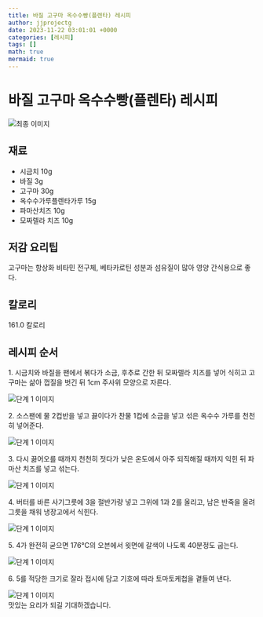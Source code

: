 ```yaml
---
title: 바질 고구마 옥수수빵(플렌타) 레시피
author: jjprojectg
date: 2023-11-22 03:01:01 +0000
categories: [레시피]
tags: []
math: true
mermaid: true
---
```

<meta name="og:type" content="website"/>
<meta charset="UTF-8"/>
<div class="header">
  <h1>바질 고구마 옥수수빵(플렌타) 레시피</h1>
</div>

<div class="container my-4">
  <div class="row">
    <div class="col-12 col-md-6">
      <div class="recipe-image">
        <img src="http://www.foodsafetykorea.go.kr/uploadimg/20141117/20141117053556_1416213356807.jpg" class="step-image" alt="최종 이미지"/>
      </div>
    </div>
    <div class="col-12 col-md-6">
      <div class="ingredients">
        <h2>재료</h2>
        <ul class="card">
          <li> 시금치 10g </li>
          <li>  바질 3g </li>
          <li>  고구마 30g </li>
          <li>  옥수수가루플렌타가루 15g </li>
          <li>  파마산치즈 10g </li>
          <li>  모짜렐라 치즈 10g </li>
</ul>
      </div>
    </div>
    <div class="col-12 col-md-6">
      <div class="ingredients">
        <h2>저감 요리팁</h2>
        <div class="card"> 
          <p>
            고구마는 항상화 비타민 전구체, 베타카로틴 성분과 섬유질이 많아 영양 간식용으로 좋다.
          </p>
        </div>
      </div>
      <div class="ingredients">
        <h2>칼로리</h2>
        <div class="card"> 
          <p>
            161.0 칼로리
          </p>
        </div>
      </div>
    </div>
  </div>

  <h2 class="my-4">레시피 순서</h2>
  <div class="card recipe-card">
    <div class="card-body recipe-step">
      <p class="card-text step-description">1. 시금치와 바질을 팬에서 볶다가 소금, 후추로 간한 뒤 모짜렐라 치즈를 넣어 식히고 고구마는 삶아 껍질을 벗긴 뒤 1cm 주사위 모양으로 자른다.</p>
      <img src="http://www.foodsafetykorea.go.kr/uploadimg/cook/917-1.jpg" alt="단계 1 이미지" class="step-image"/>
    </div>
  </div>
  <div class="card recipe-card">
    <div class="card-body recipe-step">
      <p class="card-text step-description">2. 소스팬에 물 2컵반을 넣고 끓이다가 찬물 1컵에 소금을 넣고 섞은 옥수수 가루를 천천히 넣어준다.</p>
      <img src="http://www.foodsafetykorea.go.kr/uploadimg/cook/917-2.jpg" alt="단계 1 이미지" class="step-image"/>
    </div>
  </div>
  <div class="card recipe-card">
    <div class="card-body recipe-step">
      <p class="card-text step-description">3. 다시 끓어오를 때까지 천천히 젓다가 낮은 온도에서 아주 되직해질 때까지 익힌 뒤 파마산 치즈를 넣고 섞는다.</p>
      <img src="http://www.foodsafetykorea.go.kr/uploadimg/cook/917-3.jpg" alt="단계 1 이미지" class="step-image"/>
    </div>
  </div>
  <div class="card recipe-card">
    <div class="card-body recipe-step">
      <p class="card-text step-description">4. 버터를 바른 사기그릇에 3을 절반가량 넣고 그위에 1과 2를 올리고, 남은 반죽을 올려 그릇을 채워 냉장고에서 식힌다.</p>
      <img src="http://www.foodsafetykorea.go.kr/uploadimg/cook/917-4.jpg" alt="단계 1 이미지" class="step-image"/>
    </div>
  </div>
  <div class="card recipe-card">
    <div class="card-body recipe-step">
      <p class="card-text step-description">5. 4가 완전히 굳으면 176℃의 오븐에서 윗면에 갈색이 나도록 40분정도 굽는다.</p>
      <img src="http://www.foodsafetykorea.go.kr/uploadimg/cook/917-5.jpg" alt="단계 1 이미지" class="step-image"/>
    </div>
  </div>
  <div class="card recipe-card">
    <div class="card-body recipe-step">
      <p class="card-text step-description">6. 5를 적당한 크기로 잘라 접시에 담고 기호에 따라 토마토케첩을 곁들여 낸다.</p>
      <img src="http://www.foodsafetykorea.go.kr/uploadimg/cook/917-6.jpg" alt="단계 1 이미지" class="step-image"/>
    </div>
  </div>

</div>
맛있는 요리가 되길 기대하겠습니다.

